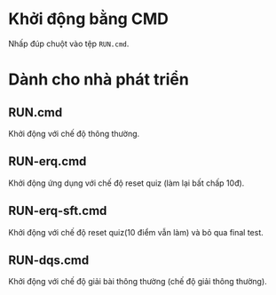 # Khởi động bằng CMD

Nhấp đúp chuột vào tệp `RUN.cmd`.

# Dành cho nhà phát triển

## RUN.cmd

Khởi động với chế độ thông thường.

## RUN-erq.cmd

Khởi động ứng dụng với chế độ reset quiz (làm lại bất chấp 10đ).

## RUN-erq-sft.cmd

Khởi động với chế độ reset quiz(10 điểm vẫn làm) và bỏ qua final test.

## RUN-dqs.cmd

Khởi động với chế độ giải bài thông thường (chế độ giải thông thường).  
